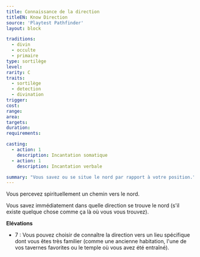 ```yaml
---
title: Connaissance de la direction
titleEN: Know Direction
source: 'Playtest Pathfinder'
layout: block

traditions:
  - divin
  - occulte
  - primaire
type: sortilège
level: 
rarity: C
traits:
  - sortilège
  - detection
  - divination
trigger: 
cost: 
range: 
area: 
targets: 
duration: 
requirements: 

casting:
  - action: 1
    description: Incantation somatique
  - action: 1
    description: Incantation verbale

summary: "Vous savez ou se situe le nord par rapport à votre position."
---
```

Vous percevez spirituellement un chemin vers le nord.

Vous savez immédiatement dans quelle direction se trouve le nord (s'il existe quelque chose comme ça là où vous vous trouvez).

**Elévations**
* 7 : Vous pouvez choisir de connaître la direction vers un lieu spécifique dont vous êtes très familier (comme une ancienne habitation, l'une de vos tavernes favorites ou le temple où vous avez été entraîné).
